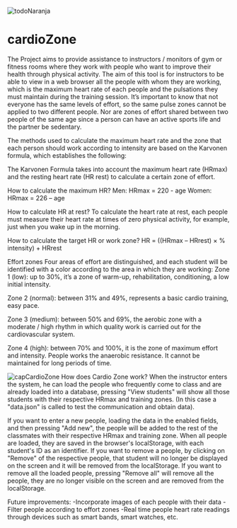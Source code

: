 ![todoNaranja](https://user-images.githubusercontent.com/82588598/138572264-9388377a-8418-48a5-a8a7-9873645c54ee.png)
# cardioZone
The Project aims to provide assistance to instructors / monitors of gym or fitness rooms where they work with people who want to improve their health through physical activity. The aim of this tool is for instructors to be able to view in a web browser all the people with whom they are working, which is the maximum heart rate of each people and the pulsations they must maintain during the training session.
It’s important to know that not everyone has the same levels of effort, so the same pulse zones cannot be applied to two different people. Nor are zones of effort shared between two people of the same age since a person can have an active sports life and the partner be sedentary.

The methods used to calculate the maximum heart rate and the zone that each person should work according to intensity are based on the Karvonen formula, which establishes the following:

The Karvonen Formula takes into account the maximum heart rate (HRmax) and the resting heart rate (HR rest) to calculate a certain zone of effort.

How to calculate the maximum HR?
Men: HRmax = 220 - age
Women: HRmax = 226 – age

How to calculate HR at rest?
To calculate the heart rate at rest, each people must measure their heart rate at times of zero physical activity, for example, just when you wake up in the morning.

How to calculate the target HR or work zone?
HR = ((HRmax – HRrest) × % intensity) + HRrest


Effort zones
Four areas of effort are distinguished, and each student will be identified with a color according to the area in which they are working:
Zone 1 (low): up to 30%, it’s a zone of warm-up, rehabilitation, conditioning, a low initial intensity.
 
Zone 2 (normal): between 31% and 49%, represents a basic cardio training, easy pace.

Zone 3 (medium): between 50% and 69%, the aerobic zone with a moderate / high rhythm in which quality work is carried out for the cardiovascular system.

Zone 4 (high): between 70% and 100%, it is the zone of maximum effort and intensity. People works the anaerobic resistance. It cannot be maintained for long periods of time.

![capCardioZone](https://user-images.githubusercontent.com/82588598/138572415-1a9828f2-c8c2-478e-bbef-1bae221277b0.jpg)
How does Cardio Zone work?
When the instructor enters the system, he can load the people who frequently come to class and are already loaded into a database, pressing "View students" will show all those students with their respective HRmax and training zones. (In this case a "data.json" is called to test the communication and obtain data).

If you want to enter a new people, loading the data in the enabled fields, and then pressing "Add new", the people will be added to the rest of the classmates with their respective HRmax and training zone.
When all people are loaded, they are saved in the browser's localStorage, with each student's ID as an identifier.
If you want to remove a people, by clicking on "Remove" of the respective people, that student will no longer be displayed on the screen and it will be removed from the localStorage.
If you want to remove all the loaded people, pressing "Remove all" will remove all the people, they are no longer visible on the screen and are removed from the localStorage.

Future improvements:
-Incorporate images of each people with their data
-Filter people according to effort zones
-Real time people heart rate readings through devices such as smart bands, smart watches, etc.

